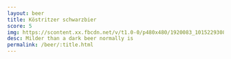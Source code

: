 ```yaml
---
layout: beer
title: Köstritzer schwarzbier
score: 5
img: https://scontent.xx.fbcdn.net/v/t1.0-0/p480x480/1920083_10152293088098745_591597385_n.jpg?oh=0400f67e0916efadc431019d01782b99&oe=58780E1A
desc: Milder than a dark beer normally is
permalink: /beer/:title.html
---
```

